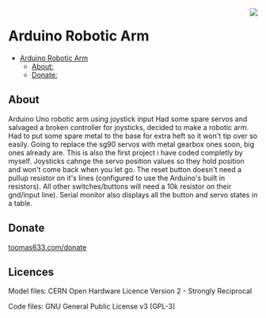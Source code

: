 <img align="right" src="https://sonarcloud.io/api/project_badges/quality_gate?project=Toomas633_Arduino-Robotic-Arm">

# Arduino Robotic Arm
- [Arduino Robotic Arm](#arduino-robotic-arm)
  * [About:](#about)
  * [Donate:](#donate)


## About
Arduino Uno robotic arm using joystick input
Had some spare servos and salvaged a broken controller for joysticks, decided to make a robotic arm. Had to put some spare metal to the base for extra heft so it won't tip over so easily. Going to replace the sg90 servos with metal gearbox ones soon, big ones already are. This is also the first project i have coded completly by myself. Joysticks cahnge the servo position values so they hold position and won't come back when you let go.
The reset button doesn't need a pullup resistor on it's lines (configured to use the Arduino's built in resistors). All other switches/buttons will need a 10k resistor on their gnd/input line).
Serial monitor also displays all the button and servo states in a table.

## Donate
[toomas633.com/donate](https://toomas633.com/donate/)

## Licences
Model files: CERN Open Hardware Licence Version 2 - Strongly Reciprocal

Code files: GNU General Public License v3 (GPL-3)
